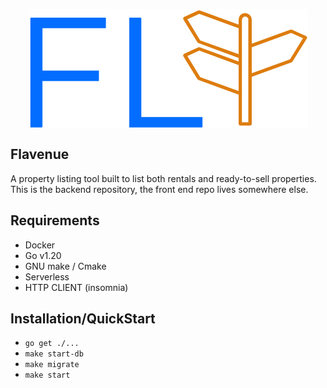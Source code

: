 <p align="center">
<img src="logo/logo.png" align="center">
</p>

## Flavenue
A property listing tool built to list both rentals and ready-to-sell properties. This is the backend repository, the front end repo lives somewhere else.

## Requirements

- Docker
- Go v1.20
- GNU make / Cmake
- Serverless
- HTTP CLIENT (insomnia)

## Installation/QuickStart
- `go get ./...`
- `make start-db`
- `make migrate`
- `make start`
